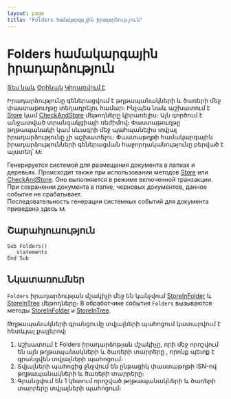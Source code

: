 ```yaml
---
layout: page
title: "Folders համակարգային իրադարձություն"
---
```


# Folders համակարգային իրադարձություն

[Տես նաև](../scriptstproced.md) [Օրինակ](../Examples/E_Folders.md) [Կիրառվում է](../Defs/doc.md)

Իրադարձությունը գեներացվում է թղթապանակների և ծառերի մեջ փաստաթուղթը տեղադրելու համար։ Ինչպես նաև աշխատում է [Store](../Functions/ASDOC/Store.md) կամ [CheckAndStore](../Functions/ASDOC/CheckAndStore.md) մեթոդները կիրառելիս։ Այն գործում է անջատված տրանզակցիայի ռեժիմով։ Փաստաթուղթը թղթապանակի կամ սևագրի մեջ պահպանելիս տվյալ իրադարձությունը չի աշխատելու։
Փաստաթղթի համակարգային իրադարձությունների գեներացման հաջորդականությունը բերված է այստեղ՝ [<img src="../../../IMAGES/MORE.GIF" width="12" height="12" alt="More.gif (304 bytes)" border="0">](Events_Sequence.html)։

Генерируется системой для размещения документа в папках и деревьях. Происходит также при использовании методов [Store](../Functions/ASDOC/Store.html) или [CheckAndStore](../Functions/ASDOC/CheckAndStore.html). Оно выполняется в режиме включенной транзакции. При сохранении документа в папке, черновых документов, данное событие не срабатывает. <br>
Последовательность генерации системных событий для документа приведена здесь [<img src="../../../IMAGES/MORE.GIF" width="12" height="12" alt="More.gif (304 bytes)" border="0">](Events_Sequence.html).



## Շարահյուսություն

```as4x
Sub Folders()
   statements
End Sub
```

## Նկատառումներ

`Folders` իրադարձության մշակիչի մեջ են կանչվում [StoreInFolder](../Functions/ASDOC/StoreInFolder.html)
և [StoreInTree](../Functions/ASDOC/StoreInTree.html) մեթոդները։
В обработчике события `Folders` вызываются методы [StoreInFolder](../Functions/ASDOC/StoreInFolder.html)
и [StoreInTree](../Functions/ASDOC/StoreInTree.html).





Թղթապանակների գրանցումը տվյալների պահոցում կատարվում է հետևյալ քայլերով։ <br/>
1.  Աշխատում է Folders իրադարձոթյան մշակիչը, որի մեջ որոշվում են այն թղթապանակների և ծառերի տարրերը , որոնք պետք է գրանցվեն տվյալների պահոցում։ <br/>
2.  Տվյալների պահոցից ջնջվում են ընթացիկ փաստաթղթի ISN-ով թղթապանակների և ծառերի տարրերը։ <br/>
3.  Գրանցվում են 1 կետում որոշված թղթապանակների և ծառերի տարրերը տվյալների պահոցում։  





